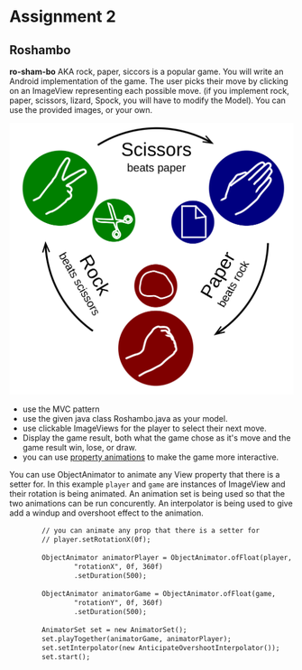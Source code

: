 # Assignment 2
## Roshambo 
**ro-sham-bo** AKA rock, paper, siccors is a popular game. You will write an Android implementation of the game. The user picks their move by clicking on an ImageView representing each possible move. (if you implement rock, paper, scissors, lizard, Spock, you will have to modify the Model). You can use the provided images, or your own. 

![](./images/Rock-paper-scissors.png) 

* use the MVC pattern 
* use the given java class Roshambo.java as your model. 
* use clickable ImageViews for the player to select their next move. 
* Display the game result, both what the game chose as it's move and the game result win, lose, or draw. 
* you can use [property animations](https://developer.android.com/training/animation/overview) to make the game more interactive. 


You can use ObjectAnimator to animate any View property that there is a setter for. In this example ```player``` and ```game``` are instances of ImageView and their rotation is being animated. An animation set is being used so that the two animations can be run concurently. An interpolator is being used to give add a windup and overshoot effect to the animation. 

```
        // you can animate any prop that there is a setter for
        // player.setRotationX(0f);

        ObjectAnimator animatorPlayer = ObjectAnimator.ofFloat(player,
                "rotationX", 0f, 360f)
                .setDuration(500);

        ObjectAnimator animatorGame = ObjectAnimator.ofFloat(game,
                "rotationY", 0f, 360f)
                .setDuration(500);

        AnimatorSet set = new AnimatorSet();
        set.playTogether(animatorGame, animatorPlayer);
        set.setInterpolator(new AnticipateOvershootInterpolator());
        set.start();
```